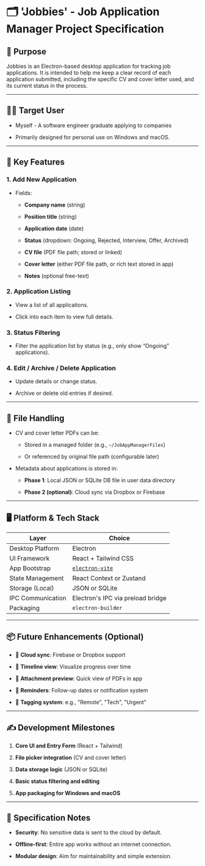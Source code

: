 

# 🗂 'Jobbies' - Job Application Manager Project Specification

## 🧭 Purpose

Jobbies is an Electron-based desktop application for tracking job applications. It is intended to help me keep a clear record of each application submitted, including the specific CV and cover letter used, and its current status in the process.

---

## 🧑‍💻 Target User

- Myself - A software engineer graduate applying to companies

- Primarily designed for personal use on Windows and macOS.

---

## 🚀 Key Features

### 1. **Add New Application**

- Fields:
  
   - **Company name** (string)
  
   - **Position title** (string)
  
   - **Application date** (date)
  
   - **Status** (dropdown: Ongoing, Rejected, Interview, Offer, Archived)
  
   - **CV file** (PDF file path; stored or linked)
  
   - **Cover letter** (either PDF file path, or rich text stored in app)
  
   - **Notes** (optional free-text)

### 2. **Application Listing**

- View a list of all applications.

- Click into each item to view full details.

### 3. **Status Filtering**

- Filter the application list by status (e.g., only show “Ongoing” applications).

### 4. **Edit / Archive / Delete Application**

- Update details or change status.

- Archive or delete old entries if desired.

---

## 📁 File Handling

- CV and cover letter PDFs can be:
  
   - Stored in a managed folder (e.g., `~/JobAppManagerFiles`)
  
   - Or referenced by original file path (configurable later)

- Metadata about applications is stored in:
  
   - **Phase 1**: Local JSON or SQLite DB file in user data directory
  
   - **Phase 2 (optional)**: Cloud sync via Dropbox or Firebase

---

## 🖥 Platform & Tech Stack

| Layer             | Choice                                                       |
| ----------------- | ------------------------------------------------------------ |
| Desktop Platform  | Electron                                                     |
| UI Framework      | React + Tailwind CSS                                         |
| App Bootstrap     | [`electron-vite`](https://github.com/alex8088/electron-vite) |
| State Management  | React Context or Zustand                                     |
| Storage (Local)   | JSON or SQLite                                               |
| IPC Communication | Electron's IPC via preload bridge                            |
| Packaging         | `electron-builder`                                           |

---

## 📦 Future Enhancements (Optional)

- 🔄 **Cloud sync**: Firebase or Dropbox support

- 📆 **Timeline view**: Visualize progress over time

- 📎 **Attachment preview**: Quick view of PDFs in app

- 🔔 **Reminders**: Follow-up dates or notification system

- 🧠 **Tagging system**: e.g., "Remote", "Tech", "Urgent"

---

## ✍️ Development Milestones

1. **Core UI and Entry Form** (React + Tailwind)

2. **File picker integration** (CV and cover letter)

3. **Data storage logic** (JSON or SQLite)

4. **Basic status filtering and editing**

5. **App packaging for Windows and macOS**

---

## 📄 Specification Notes

- **Security**: No sensitive data is sent to the cloud by default.

- **Offline-first**: Entire app works without an internet connection.

- **Modular design**: Aim for maintainability and simple extension.


